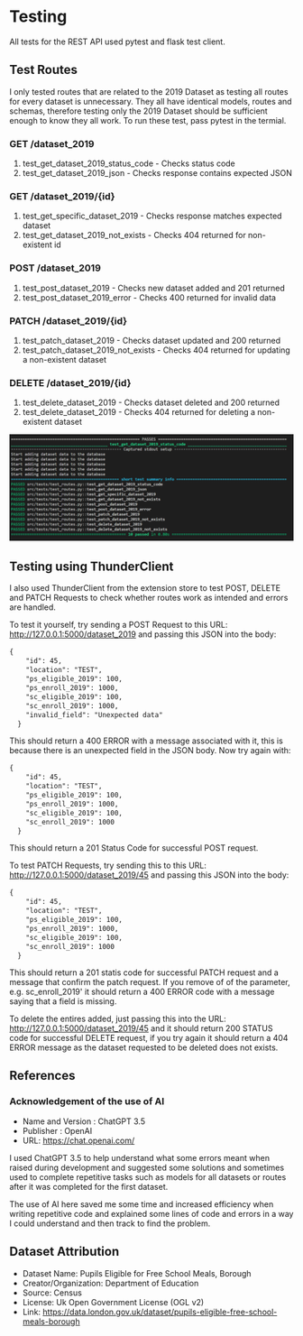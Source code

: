 # Testing
All tests for the REST API used pytest and flask test client. 

## Test Routes

I only tested routes that are related to the 2019 Dataset as testing all routes for every dataset is unnecessary. They all have identical models, routes and schemas, therefore testing only the 2019 Dataset should be sufficient enough to know they all work. To run these test, pass pytest in the termial.

### GET /dataset_2019
1. test_get_dataset_2019_status_code - Checks status code
2. test_get_dataset_2019_json - Checks response contains expected JSON

### GET /dataset_2019/{id}
1. test_get_specific_dataset_2019 - Checks response matches expected dataset 
2. test_get_dataset_2019_not_exists - Checks 404 returned for non-existent id

### POST /dataset_2019
1. test_post_dataset_2019 - Checks new dataset added and 201 returned
2. test_post_dataset_2019_error - Checks 400 returned for invalid data

### PATCH /dataset_2019/{id}
1. test_patch_dataset_2019 - Checks dataset updated and 200 returned
2. test_patch_dataset_2019_not_exists - Checks 404 returned for updating a non-existent dataset

### DELETE /dataset_2019/{id}
1. test_delete_dataset_2019 - Checks dataset deleted and 200 returned
2. test_delete_dataset_2019 - Checks 404 returned for deleting a non-existent dataset

![alt text](testing_ss.png)

## Testing using ThunderClient

I also used ThunderClient from the extension store to test POST, DELETE and PATCH Requests to check whether routes work as intended and errors are handled.

To test it yourself, try sending a POST Request to this URL: http://127.0.0.1:5000/dataset_2019 and passing this JSON into the body: 
```
{
    "id": 45,
    "location": "TEST",
    "ps_eligible_2019": 100,
    "ps_enroll_2019": 1000,
    "sc_eligible_2019": 100,
    "sc_enroll_2019": 1000,
    "invalid_field": "Unexpected data"
  }
  ```

This should return a 400 ERROR with a message associated with it, this is because there is an unexpected field in the JSON body. Now try again with:

```
{
    "id": 45,
    "location": "TEST",
    "ps_eligible_2019": 100,
    "ps_enroll_2019": 1000,
    "sc_eligible_2019": 100,
    "sc_enroll_2019": 1000
  }
  ```

This should return a 201 Status Code for successful POST request.

To test PATCH Requests, try sending this to this URL: http://127.0.0.1:5000/dataset_2019/45 and passing this JSON into the body:
```
{
    "id": 45,
    "location": "TEST",
    "ps_eligible_2019": 100,
    "ps_enroll_2019": 1000,
    "sc_eligible_2019": 100,
    "sc_enroll_2019": 1000
  }
  ```

This should return a 201 statis code for successful PATCH request and a message that confirm the patch request. If you remove of of the parameter, e.g. sc_enroll_2019' it should return a 400 ERROR code with a message saying that a field is missing.

To delete the entires added, just passing this into the URL: http://127.0.0.1:5000/dataset_2019/45 and it should return 200 STATUS code for successful DELETE request, if you try again it should return a 404 ERROR message as the dataset requested to be deleted does not exists. 

## References

### Acknowledgement of the use of AI
- Name and Version : ChatGPT 3.5
- Publisher : OpenAI
- URL: https://chat.openai.com/

I used ChatGPT 3.5 to help understand what some errors meant when raised during development and suggested some solutions and sometimes used to complete repetitive tasks such as models for all datasets or routes after it was completed for the first dataset.

The use of AI here saved me some time and increased efficiency when writing repetitive code and explained some lines of code and errors in a way I could understand and then track to find the problem.

## Dataset Attribution

- Dataset Name: Pupils Eligible for Free School Meals, Borough
- Creator/Organization: Department of Education 
- Source: Census
- License: Uk Open Government License (OGL v2)
- Link: https://data.london.gov.uk/dataset/pupils-eligible-free-school-meals-borough








